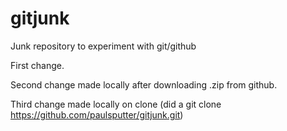 # gitjunk
Junk repository to experiment with git/github

First change.

Second change made locally after downloading .zip from github.

Third change made locally on clone (did a git clone https://github.com/paulsputter/gitjunk.git)
